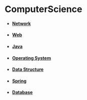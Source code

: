 # ComputerScience

- #### [Network](./Network/Network.md)

- #### [Web](./Web/Web.md)

- #### [Java](./Java/Java.md)

- #### [Operating System](./OS/OS.md)

- #### [Data Structure](./DataStructure/DataStructure.md)

- #### [Spring](./Spring/Spring.md)

- #### [Database](./Database/Database.md)

